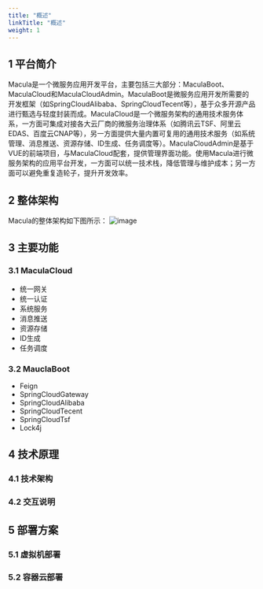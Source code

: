 ```yaml
---
title: "概述"
linkTitle: "概述"
weight: 1
---
```

## 1 平台简介
Macula是一个微服务应用开发平台，主要包括三大部分：MaculaBoot、MaculaCloud和MaculaCloudAdmin。MaculaBoot是微服务应用开发所需要的开发框架（如SpringCloudAlibaba、SpringCloudTecent等），基于众多开源产品进行甄选与轻度封装而成。MaculaCloud是一个微服务架构的通用技术服务体系，一方面可集成对接各大云厂商的微服务治理体系（如腾讯云TSF、阿里云EDAS、百度云CNAP等），另一方面提供大量内置可复用的通用技术服务（如系统管理、消息推送、资源存储、ID生成、任务调度等）。MaculaCloudAdmin是基于VUE的前端项目，与MaculaCloud配套，提供管理界面功能。使用Macula进行微服务架构的应用平台开发，一方面可以统一技术栈，降低管理与维护成本；另一方面可以避免重复造轮子，提升开发效率。
## 2 整体架构
Macula的整体架构如下图所示：
![image](https://github.com/morganqhr/macula-website/blob/3d9381889018304457f23ffe7309c210b249c52b/static/img/structure-diagram.png)
## 3 主要功能
### 3.1 MaculaCloud
+ 统一网关
+ 统一认证
+ 系统服务
+ 消息推送
+ 资源存储
+ ID生成
+ 任务调度
### 3.2 MauclaBoot
+ Feign
+ SpringCloudGateway
+ SpringCloudAlibaba
+ SpringCloudTecent
+ SpringCloudTsf
+ Lock4j
## 4 技术原理
### 4.1 技术架构

### 4.2 交互说明

## 5 部署方案
### 5.1 虚拟机部署

### 5.2 容器云部署

